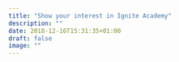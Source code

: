 ```yaml
---
title: "Show your interest in Ignite Academy"
description: ""
date: 2018-12-16T15:31:35+01:00
draft: false
image: ""
---
```


